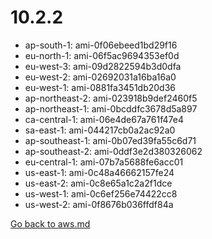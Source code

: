 
 # 10.2.2
- ap-south-1: ami-0f06ebeed1bd29f16
- eu-north-1: ami-06f5ac9694353ef0d
- eu-west-3: ami-09d2822594b3d0dfa
- eu-west-2: ami-02692031a16ba16a0
- eu-west-1: ami-0881fa3451db20d36
- ap-northeast-2: ami-023918b9def2460f5
- ap-northeast-1: ami-0bcddfc3678d5a897
- ca-central-1: ami-06e4de67a761f47e4
- sa-east-1: ami-044217cb0a2ac92a0
- ap-southeast-1: ami-0b07ed39fa55c6d71
- ap-southeast-2: ami-0ddf3e2d380326062
- eu-central-1: ami-07b7a5688fe6acc01
- us-east-1: ami-0c48a46662157fe24
- us-east-2: ami-0c8e65a1c2a2f1dce
- us-west-1: ami-0c6ef256e74422cc8
- us-west-2: ami-0f8676b036ffdf84a

[Go back to aws.md](../../aws.md) 
